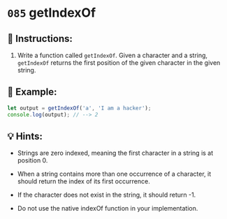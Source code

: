 # `085` getIndexOf

## 📝 Instructions: 

1. Write a function called `getIndexOf`. Given a character and a string, `getIndexOf` returns the first position of the given character in the given string.

## 📎 Example:

```js
let output = getIndexOf('a', 'I am a hacker');
console.log(output); // --> 2
```

## 💡 Hints:

+ Strings are zero indexed, meaning the first character in a string is at position 0.

+ When a string contains more than one occurrence of a character, it should return the index of its first occurrence.

+ If the character does not exist in the string, it should return -1.

+ Do not use the native indexOf function in your implementation.
